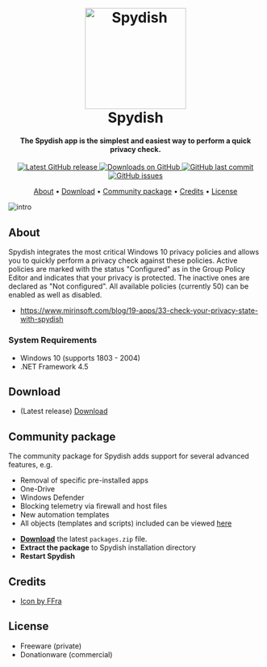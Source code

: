
<h1 align="center">
  <br>
  <a href="http://www.mirinsoft.com"><img src="https://github.com/mirinsoft/spydish/blob/master/icon.png" alt="Spydish" width="200"></a>
  <br>
  Spydish
  <br>
</h1>
<h4 align="center">The Spydish app is the simplest and easiest way to perform a quick privacy check.
</h4>

<p align="center">
<a href="https://github.com/mirinsoft/spydish/releases/latest" target="_blank">
<img alt="Latest GitHub release" src="https://img.shields.io/github/release/mirinsoft/spydish.svg?style=flat-square" />
</a>
	
<a href="https://github.com/mirinsoft/spydish/releases" target="_blank">
<img alt="Downloads on GitHub" src="https://img.shields.io/github/downloads/mirinsoft/spydish/total.svg?style=flat-square" />
</a>

<a href="https://github.com/mirinsoft/spydish/commits/master">
<img src="https://img.shields.io/github/last-commit/mirinsoft/spydish.svg?style=flat-square&logo=github&logoColor=white"
alt="GitHub last commit">
<a href="https://github.com/mirinsoft/burnbytes/issues">
<img src="https://img.shields.io/github/issues-raw/mirinsoft/spydish.svg?style=flat-square&logo=github&logoColor=white"
alt="GitHub issues">   
  
</p>

<p align="center">
  <a href="#about">About</a> •
  <a href="#download">Download</a> •
  <a href="#download">Community package</a> •
  <a href="#credits">Credits</a> •
  <a href="#license">License</a>
</p>

![intro](https://github.com/mirinsoft/spydish/blob/master/intro.gif)

## About

Spydish integrates the most critical Windows 10 privacy policies and allows you to quickly perform a privacy check against these policies. Active policies are marked with the status "Configured" as in the Group Policy Editor and indicates that your privacy is protected. The inactive ones are declared as "Not configured". All available policies (currently 50) can be enabled as well as disabled.

- https://www.mirinsoft.com/blog/19-apps/33-check-your-privacy-state-with-spydish

### System Requirements

- Windows 10 (supports 1803 - 2004)
- .NET Framework 4.5

## Download

- (Latest release) [Download](https://github.com/mirinsoft/spydish/releases)

## Community package

The community package for Spydish adds support for several advanced features, e.g.
- Removal of specific pre-installed apps
- One-Drive
- Windows Defender
- Blocking telemetry via firewall and host files
- New automation templates					  
- All objects (templates and scripts) included can be viewed [here](https://github.com/mirinsoft/spydish/tree/master/scripts)

* **[Download](https://github.com/mirinsoft/spydish/blob/master/scripts/packages.zip)** the latest `packages.zip` file.
* **Extract the package** to Spydish installation directory
* **Restart Spydish**

## Credits

- [Icon by FFra](https://www.deviantart.com/ffra/art/MAXIMAL-Icons-Updated-387287801)

## License

- Freeware (private)
- Donationware (commercial)
